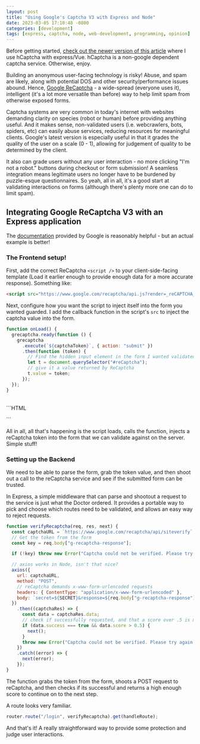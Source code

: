 ```yaml
---
layout: post
title: "Using Google's Captcha V3 with Express and Node"
date: 2023-03-05 17:10:48 -0800
categories: [development]
tags: [express, captcha, node, web-development, programming, opinion]
---
```


Before getting started, [check out the newer version of this article](https://quickthoughts.ca/posts/google-captcha-express-js/) where I use hCaptcha with express/Vue. hCaptcha is a non-google dependent captcha service. Otherwise, enjoy.

Building an anonymous user-facing technology is risky! Abuse, and spam are likely, along with potential DOS and other security/performance issues abound. Hence, [Google ReCaptcha](https://developers.google.com/recaptcha/) - a wide-spread (everyone uses it), intelligent (it's a lot more versatile than before) way to help limit spam from otherwise exposed forms.

Captcha systems are very common in today's internet with websites demanding clarity on species (robot or human) before providing anything useful. And it makes sense, non-validated users (i.e. webcrawlers, bots, spiders, etc) can easily abuse services, reducing resources for meaningful clients. Google's latest version is especially useful in that it grades the quality of the user on a scale (0 - 1), allowing for judgement of quality to be determined by the client.

It also can grade users without any user interaction - no more clicking "I'm not a robot." buttons during checkout or form submission! A seamless integration means legitimate users no longer have to be burdened by puzzle-esque questionnaires. So yeah, all in all, it's a good start at validating interactions on forms (although there's plenty more one can do to limit spam).

## Integrating Google ReCaptcha V3 with an Express application

The [documentation](https://developers.google.com/recaptcha/docs/v3) provided by Google is reasonably helpful - but an actual example is better!

### The Frontend setup!

First, add the correct ReCaptcha `<script />` to your client-side-facing template (Load it earlier enough to provide enough data for a more accurate response). Something like:

```html
<script src="https://www.google.com/recaptcha/api.js?render=_reCAPTCHA_site_key&onload=onLoad&render=explicit"></script>
```

Next, configure how you want the script to inject itself into the form you wanted guarded. I add the callback function in the script's `src` to inject the captcha value into the form.

```javascript
function onLoad() {
  grecaptcha.ready(function () {
    grecaptcha
      .execute(`${captchaToken}`, { action: "submit" })
      .then(function (token) {
        // Find the hidden input element in the form I wanted validated
        let t = document.querySelector("#reCaptcha");
        // give it a value returned by ReCaptcha
        t.value = token;
      });
  });
}
```

<br/>
```HTML
    <form>
        <!-- Other form stuff -->
        <input id="reCaptcha" type="hidden" name="g-recaptcha-response">
    </form>
```

All in all, all that's happening is the script loads, calls the function, injects a reCaptcha token into the form that we can validate against on the server. Simple stuff!

### Setting up the Backend

We need to be able to parse the form, grab the token value, and then shoot out a call to the reCaptcha service and see if the submitted form can be trusted.

In Express, a simple middleware that can parse and shootout a request to the service is just what the Doctor ordered. It provides a portable way to pick and choose which routes need to be validated, and allows an easy way to reject requests.

```javascript
function verifyRecaptcha(req, res, next) {
  const captchaURL = `https://www.google.com/recaptcha/api/siteverify`;
  // Get the token from the form
  const key = req.body["g-recaptcha-response"];

  if (!key) throw new Error("Captcha could not be verified. Please try again.");

  // axios works in Node, isn't that nice?
  axios({
    url: captchaURL,
    method: "POST",
    // reCaptcha demands x-www-form-urlencoded requests
    headers: { ContentType: "application/x-www-form-urlencoded" },
    body: `secret=${SECRET}&response=${req.body["g-recaptcha-response"]}`,
  })
    .then((captchaRes) => {
      const data = captchaRes.data;
      // check if successfully requested, and that a score over .5 is met
      if (data.success === true && data.score > 0.5) {
        next();
      }
      throw new Error("Captcha could not be verified. Please try again.");
    })
    .catch((error) => {
      next(error);
    });
}
```

The function grabs the token from the form, shoots a POST request to reCaptcha, and then checks if its successful and returns a high enough score to continue on to the next step.

A route looks very familiar.

```javascript
router.route("/login", verifyRecaptcha).get(handleRoute);
```

And that's it! A really straightforward way to provide some protection and judge user interactions.
